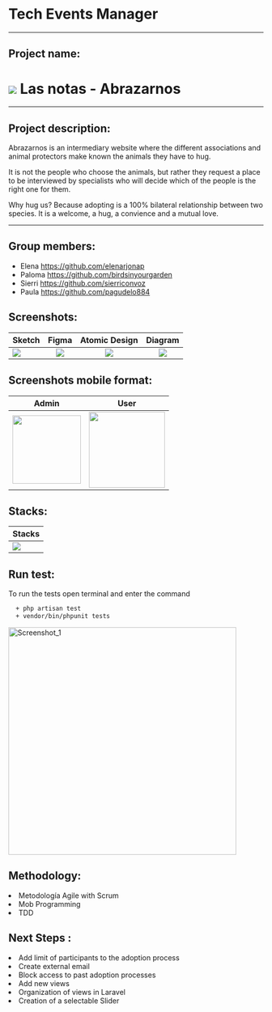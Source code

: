 # Tech Events Manager
***
## Project name: 
<h1> <img src="https://user-images.githubusercontent.com/90152938/213161401-683faaae-6a24-4d7d-9343-0f73230dc7c0.png"> Las notas - Abrazarnos</h1>

***
## Project description:

Abrazarnos is an intermediary website where the different associations and animal protectors make known the animals they have to hug.

It is not the people who choose the animals, but rather they request a place to be interviewed by specialists who will decide which of the people is the right one for them.

Why hug us? Because adopting is a 100% bilateral relationship between two species. It is a welcome, a hug, a convience and a mutual love.


***
## Group members:
+ Elena     https://github.com/elenarjonap
+ Paloma    https://github.com/birdsinyourgarden
+ Sierri    https://github.com/sierriconvoz
+ Paula     https://github.com/pagudelo884

## Screenshots:
| Sketch | Figma | Atomic Design |Diagram|
| :--- | :---: | :---: | :---: |
|<img src="https://user-images.githubusercontent.com/90152938/212619576-efbb56f6-6443-4c08-8776-bf2a9ae6c59f.PNG"> |<img src="https://user-images.githubusercontent.com/90152938/212619812-fd6142f0-a7ab-4265-b5c0-98826e8c7350.PNG"> |<img src="https://user-images.githubusercontent.com/90152938/212619951-7c29a078-7beb-4ac1-9bf1-25e110701e96.PNG"> |<img src="https://user-images.githubusercontent.com/90152938/212621889-2a7c3cd8-3e3c-46ea-9b70-18b70759f41d.PNG">|

## Screenshots mobile format:
| Admin | User |
| --- | --- |
|<img style="width:135px;" src="https://user-images.githubusercontent.com/90152938/213170627-d9ac398f-be57-443b-9abb-c10b82b11a2d.png">|<img style="width:150px;" src="https://user-images.githubusercontent.com/90152938/213171364-4dd6df3d-a268-4fca-a2c7-6935ed690dad.png">|

## Stacks:
| Stacks |
| :--- |
|<img src="https://user-images.githubusercontent.com/90152938/212902837-d59dfe07-dfbb-44bd-841e-913dffe2f766.png">|

## Run test:
To run the tests open terminal and enter the command 
```bash
  + php artisan test
  + vendor/bin/phpunit tests
```
<img width="450" alt="Screenshot_1" src="https://user-images.githubusercontent.com/90152938/213181668-8b9c2934-aa8e-4e77-a92d-553ba76ae5af.png">


## Methodology:
<li>Metodología Agile with Scrum</li>
<li>Mob Programming</li>
<li>TDD</li>


## Next Steps :
<li>Add limit of participants to the adoption process</li>
<li>Create external email</li>
<li>Block access to past adoption processes</li>
<li>Add new views</li>
<li>Organization of views in Laravel</li>
<li>Creation of a selectable Slider</li>




